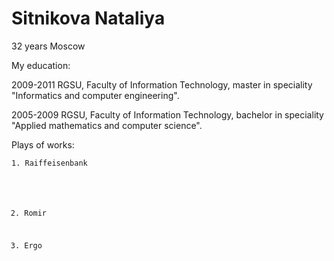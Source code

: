 # Sitnikova Nataliya
32 years
Moscow

My education:

2009-2011 RGSU, Faculty of Information Technology, master in speciality "Informatics and computer engineering".  

2005-2009 RGSU, Faculty of Information Technology, bachelor in speciality "Applied mathematics and computer science".  

Plays of works: 

<code>1. Raiffeisenbank  
  
  2. Romir  
  
  3. Ergo  

